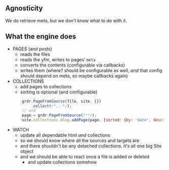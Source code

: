 ## Agnosticity

We do retrieve meta, but we don't know what to do with it.

## What the engine does
- PAGES (and posts)
    - reads the files
    - reads the yfm, writes to pages’ `meta`
    - converts the contents (configurable via callbacks)
    - writes them (where? should be configurable as well, _and_ that config should depend on meta, so maybe callbacks again)
- COLLECTIONS
    - add pages to collections
    - sorting is optional (and configurable)
    ```js
        grdr.PageFromSource(file, site, {})
            .collect(/*...*/);
        // and
        page = grdr.PageFromSource(/**/);
        site.collections.blog.addPage(page, {sorted: {by: 'date', desc: true}});
    ```
- WATCH
    - update all dependable html _and_ collections
    - so we should know where all the sources and targets are
    - and there shouldn't be any detached collections. it's all one big Site object
    - and we should be able to react once a file is added or deleted
        - and update collections somehow